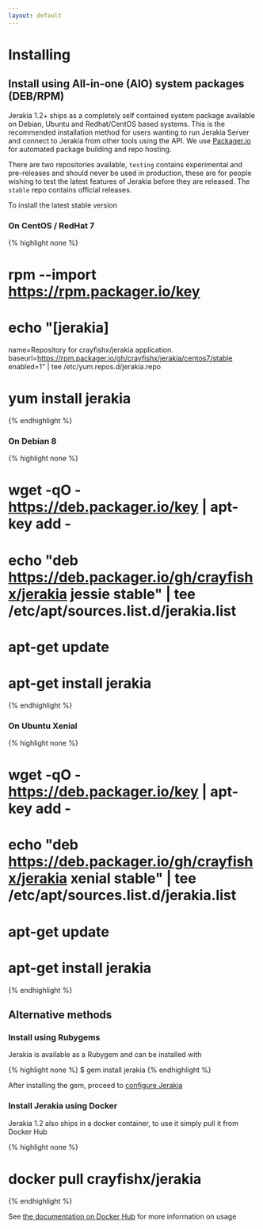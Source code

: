 ```yaml
---
layout: default
---
```


# Installing

## Install using All-in-one (AIO) system packages (DEB/RPM)

Jerakia 1.2+ ships as a completely self contained system package available on Debian, Ubuntu and Redhat/CentOS based systems.  This is the recommended installation method for users wanting to run Jerakia Server and connect to Jerakia from other tools using the API.  We use [Packager.io](https://packager.io/gh/crayfishx/jerakia) for automated package building and repo hosting.  

There are two repositories available,  `testing` contains experimental and pre-releases and should never be used in production, these are for people wishing to test the latest features of Jerakia before they are released.  The `stable` repo contains official releases.

To install the latest stable version

### On CentOS / RedHat 7

{% highlight none %}
# rpm --import https://rpm.packager.io/key
# echo "[jerakia]
name=Repository for crayfishx/jerakia application.
baseurl=https://rpm.packager.io/gh/crayfishx/jerakia/centos7/stable
enabled=1" | tee /etc/yum.repos.d/jerakia.repo
# yum install jerakia
{% endhighlight %}

### On Debian 8

{% highlight none %}
# wget -qO - https://deb.packager.io/key | apt-key add -
# echo "deb https://deb.packager.io/gh/crayfishx/jerakia jessie stable" | tee /etc/apt/sources.list.d/jerakia.list
# apt-get update
# apt-get install jerakia
{% endhighlight %}

### On Ubuntu Xenial

{% highlight none %}
# wget -qO - https://deb.packager.io/key | apt-key add -
# echo "deb https://deb.packager.io/gh/crayfishx/jerakia xenial stable" | tee /etc/apt/sources.list.d/jerakia.list
# apt-get update
# apt-get install jerakia
{% endhighlight %}


## Alternative methods

### Install using Rubygems

Jerakia is available as a Rubygem and can be installed with

{% highlight none %}
$ gem install jerakia
{% endhighlight %}

After installing the gem, proceed to [configure Jerakia](/basics/configure)

### Install Jerakia using Docker

Jerakia 1.2 also ships in a docker container, to use it simply pull it from Docker Hub

{% highlight none %}
# docker pull crayfishx/jerakia
{% endhighlight %}

See [the documentation on Docker Hub](https://hub.docker.com/r/crayfishx/jerakia/) for more information on usage
